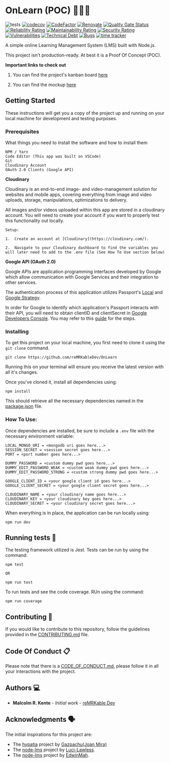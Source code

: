 # OnLearn (POC) 🚀🚀🚀

![tests](https://github.com/reMRKableDev/OnLearn/workflows/tests/badge.svg) [![codecov](https://codecov.io/gh/reMRKableDev/OnLearn/branch/main/graph/badge.svg?token=8IAKVRS55T)](https://codecov.io/gh/reMRKableDev/OnLearn) [![CodeFactor](https://www.codefactor.io/repository/github/remrkabledev/onlearn/badge)](https://www.codefactor.io/repository/github/remrkabledev/onlearn) [![Renovate](https://img.shields.io/badge/renovate-enabled-brightgreen.svg)](https://renovatebot.com) [![Quality Gate Status](https://sonarcloud.io/api/project_badges/measure?project=reMRKableDev_OnLearn&metric=alert_status)](https://sonarcloud.io/dashboard?id=reMRKableDev_OnLearn) [![Reliability Rating](https://sonarcloud.io/api/project_badges/measure?project=reMRKableDev_OnLearn&metric=reliability_rating)](https://sonarcloud.io/dashboard?id=reMRKableDev_OnLearn) [![Maintainability Rating](https://sonarcloud.io/api/project_badges/measure?project=reMRKableDev_OnLearn&metric=sqale_rating)](https://sonarcloud.io/dashboard?id=reMRKableDev_OnLearn) [![Security Rating](https://sonarcloud.io/api/project_badges/measure?project=reMRKableDev_OnLearn&metric=security_rating)](https://sonarcloud.io/dashboard?id=reMRKableDev_OnLearn) [![Vulnerabilities](https://sonarcloud.io/api/project_badges/measure?project=reMRKableDev_OnLearn&metric=vulnerabilities)](https://sonarcloud.io/dashboard?id=reMRKableDev_OnLearn) [![Technical Debt](https://sonarcloud.io/api/project_badges/measure?project=reMRKableDev_OnLearn&metric=sqale_index)](https://sonarcloud.io/dashboard?id=reMRKableDev_OnLearn) [![Bugs](https://sonarcloud.io/api/project_badges/measure?project=reMRKableDev_OnLearn&metric=bugs)](https://sonarcloud.io/dashboard?id=reMRKableDev_OnLearn) [![time tracker](https://wakatime.com/badge/github/reMRKableDev/OnLearn.svg)](https://wakatime.com/badge/github/reMRKableDev/OnLearn) 

A simple online Learning Management System (LMS) built with Node.js. 

This project isn't production-ready. At best it is a Proof Of Concept (POC).

**Important links to check out**

1. You can find the project's kanban board [here](https://github.com/reMRKableDev/OnLearn/projects/1)

2. You can find the mockup [here](https://www.figma.com/file/7DxTkysjJFUCjcTs9AsbLp/OnLearn-Mockup?node-id=201%3A5189)


## Getting Started

These instructions will get you a copy of the project up and running on your local machine for development and testing purposes.

### Prerequisites

What things you need to install the software and how to install them

```
NPM / Yarn
Code Editor (This app was built on VSCode)
Git
Cloudinary Account
OAuth 2.0 Clients (Google API)
```

**Cloudinary**

Cloudinary is an end-to-end image- and video-management solution for websites and mobile apps, covering everything from image and video uploads, storage, manipulations, optimizations to delivery.

All images and/or videos uploaded within this app are stored in a cloudinary account. You will need to create your account if you want to properly test this functionality out locally. 
```
Setup: 

1.  Create an account at [Cloudinary](https://cloudinary.com/).

2.  Navigate to your Cloudinary dashboard to find the variables you will later need to add to the .env file (See How To Use section below)
```

**Google API (OAuth 2.0)**

Google APIs are application programming interfaces developed by Google which allow communication with Google Services and their integration to other services.

The authentication process of this application utilizes Passport's [Local](http://www.passportjs.org/packages/passport-local/) and [Google Strategy](http://www.passportjs.org/docs/google/). 

In order for Google to identify which application's Passport interacts with their API, you will need to obtain clientID and clientSecret in [Google Developers Console](https://console.developers.google.com). You may refer to this [guide](https://developers.google.com/adwords/api/docs/guides/authentication#create_a_client_id_and_client_secret) for the steps.


### Installing

To get this project on your local machine, you first need to clone it using the `git clone` command.

```
git clone https://github.com/reMRKableDev/OnLearn
```

Running this on your terminal will ensure you receive the latest version with all it's changes.

Once you've cloned it, install all dependencies using:

```
npm install
```

This should retrieve all the necessary dependencies named in the [package.json](https://github.com/reMRKableDev/OnLearn/blob/main/package.json) file.

### How To Use:

Once dependencies are installed, be sure to include a ```.env``` file with the necessary environment variable:

```
LOCAL_MONGO_URI = <mongodb uri goes here...>
SESSION_SECRET = <session secret goes here...>
PORT = <port number goes here...>

DUMMY_PASSWORD = <custom dummy pwd goes here...>
DUMMY_EDIT_PASSWORD_WEAK = <custom weak dummy pwd goes here...>
DUMMY_EDIT_PASSWORD_STRONG = <custom strong dummy pwd goes here...>

GOOGLE_CLIENT_ID = <your google client id goes here...>
GOOGLE_CLIENT_SECRET = <your google client secret goes here...>

CLOUDINARY_NAME = <your cloudinary name goes here...>
CLOUDINARY_KEY = <your cloudinary key goes here...>
CLOUDINARY_SECRET = <your cloudinary secret goes here...>
```

When everything is in place, the application can be run locally using:

```
npm run dev
```

## Running tests 🧪

The testing framework utilized is Jest. Tests can be run by using the command:

```
npm test

OR

npm run test
```

To run tests and see the code coverage. RUn using the command:
```
npm run coverage
```

## Contributing 👋

If you would like to contribute to this repository, follow the guidelines provided in the [CONTRIBUTING.md](https://github.com/reMRKableDev/OnLearn/blob/main/CONTRIBUTING.md) file.

## Code Of Conduct 📋

Please note that there is a [CODE_OF_CONDUCT.md](https://github.com/reMRKableDev/OnLearn/blob/main/CODE_OF_CONDUCT.md), please follow it in all your interactions with the project.

## Authors 💻

- **Malcolm R. Kente** - _Initial work_ - [reMRKable Dev](https://remrkabledev.com/)

## Acknowledgments 🗣️

The initial inspirations for this project are:

 - The [hypatia](https://github.com/gazpachu/hypatia) project by [Gazpachu(Joan Mira)](https://github.com/gazpachu)
 - The [node-lms](https://github.com/Luci-Lawless/node-lms) project by [Luci-Lawless](https://github.com/Luci-Lawless).
 - The [node-lms](https://github.com/edwinmah/node-lms) project by [EdwinMah](https://github.com/edwinmah).